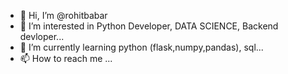 - 👋 Hi, I’m @rohitbabar
- 👀 I’m interested in Python Developer, DATA SCIENCE, Backend devloper...
- 🌱 I’m currently learning python (flask,numpy,pandas), sql...
- 📫 How to reach me ...

<!---
rohitbabar/rohitbabar is a ✨ special ✨ repository because its `README.md` (this file) appears on your GitHub profile.
You can click the Preview link to take a look at your changes.
--->
